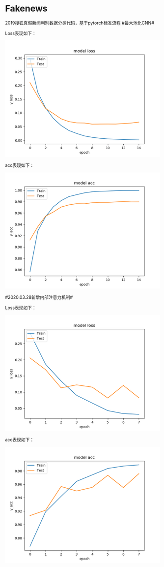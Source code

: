 # Fakenews
2019搜狐真假新闻判别数据分类代码，基于pytorch标准流程
#最大池化CNN#

Loss表现如下：

![图1 loss图](https://github.com/yanhan19940405/Fakenews/blob/master/img/loss.png)

acc表现如下：

![图1 acc图](https://github.com/yanhan19940405/Fakenews/blob/master/img/acc.png)

#2020.03.28新增内部注意力机制#

Loss表现如下：

![图3 attloss图](https://github.com/yanhan19940405/Fakenews/blob/master/img/att_loss.png)

acc表现如下：

![图4 attacc图](https://github.com/yanhan19940405/Fakenews/blob/master/img/att_acc.png)

